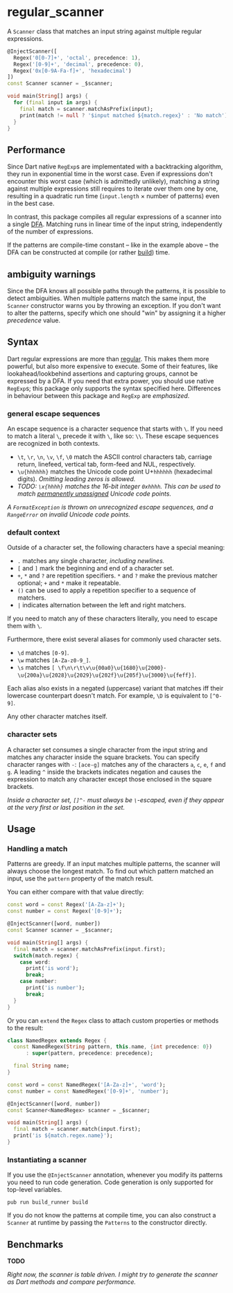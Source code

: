 regular_scanner
===============

A `Scanner` class that matches an input string against multiple regular expressions.

```dart
@InjectScanner([
  Regex('0[0-7]+', 'octal', precedence: 1),
  Regex('[0-9]+', 'decimal', precedence: 0),
  Regex('0x[0-9A-Fa-f]+', 'hexadecimal')
])
const Scanner scanner = _$scanner;

void main(String[] args) {
  for (final input in args) {
    final match = scanner.matchAsPrefix(input);
    print(match != null ? '$input matched ${match.regex}' : 'No match');
  }
}
```

Performance
-----------

Since Dart native `RegExp`s are implementated with a backtracking algorithm, they run in exponential time in the worst case.
Even if expressions don't encounter this worst case (which is admittedly unlikely), matching a string against multiple expressions still requires to iterate over them one by one, resulting in a quadratic run time (`input.length` × number of patterns) even in the best case.

In contrast, this package compiles all regular expressions of a scanner into a single [DFA][dfa].
Matching runs in linear time of the input string, independently of the number of expressions.

If the patterns are compile-time constant – like in the example above – the DFA can be constructed at compile (or rather [build][build]) time.

ambiguity warnings
------------------

Since the DFA knows all possible paths through the patterns, it is possible to detect ambiguities.
When multiple patterns match the same input, the `Scanner` constructor warns you by throwing an exception.
If you don't want to alter the patterns, specify which one should "win" by assigning it a higher _precedence_ value.

Syntax
------

Dart regular expressions are more than [regular][regular language].
This makes them more powerful, but also more expensive to execute.
Some of their features, like lookahead/lookbehind assertions and capturing groups, cannot be expressed by a DFA.
If you need that extra power, you should use native `RegExp`s; this package only supports the syntax specified here.
Differences in behaviour between this package and `RegExp` are _emphasized_.

### general escape sequences

An escape sequence is a character sequence that starts with `\`.
If you need to match a literal `\`, precede it with `\`, like so: `\\`.
These escape sequences are recognized in both contexts.

 * `\t`, `\r`, `\n`, `\v`, `\f`, `\0` match the ASCII control characters tab, carriage return, linefeed, vertical tab, form-feed and NUL, respectively.
 * `\u{hhhhhh}` matches the Unicode code point U+`hhhhhh` (hexadecimal digits).
   _Omitting leading zeros is allowed._
 * _TODO: `\x{hhhh}` matches the 16-bit integer `0xhhhh`.
   This can be used to match [permanently unassigned](https://en.wikipedia.org/wiki/UTF-16#U+D800_to_U+DFFF) Unicode code points._

_A `FormatException` is thrown on unrecognized escape sequences, and a `RangeError` on invalid Unicode code points._

### default context

Outside of a character set, the following characters have a special meaning:

 * `.` matches any single character, _including newlines._
 * `[` and `]` mark the beginning and end of a character set.
 * `+`, `*` and `?` are repetition specifiers.
   `*` and `?` make the previous matcher optional; `+` and `*` make it repeatable.
 * `()` can be used to apply a repetition specifier to a sequence of matchers.
 * `|` indicates alternation between the left and right matchers.

If you need to match any of these characters literally, you need to escape them with `\`.

Furthermore, there exist several aliases for commonly used character sets.

 * `\d` matches `[0-9]`.
 * `\w` matches `[A-Za-z0-9_]`.
 * `\s` matches `[ \f\n\r\t\v\u{00a0}\u{1680}\u{2000}-\u{200a}\u{2028}\u{2029}\u{202f}\u{205f}\u{3000}\u{feff}]`.

Each alias also exists in a negated (uppercase) variant that matches iff their lowercase counterpart doesn't match.
For example, `\D` is equivalent to `[^0-9]`.

Any other character matches itself.

### character sets

A character set consumes a single character from the input string and matches any character inside the square brackets.
You can specify character ranges with `-`:
`[ace-g]` matches any of the characters `a`, `c`, `e`, `f` and `g`.
A leading `^` inside the brackets indicates negation and causes the expression to match any character except those enclosed in the square brackets.

_Inside a character set, `[]^-` must always be `\`-escaped, even if they appear at the very first or last position in the set._

Usage
-----

### Handling a match

Patterns are greedy.
If an input matches multiple patterns, the scanner will always choose the longest match.
To find out which pattern matched an input, use the `pattern` property of the match result.

You can either compare with that value directly:

```dart
const word = const Regex('[A-Za-z]+');
const number = const Regex('[0-9]+');

@InjectScanner([word, number])
const Scanner scanner = _$scanner;

void main(String[] args) {
  final match = scanner.matchAsPrefix(input.first);
  switch(match.regex) {
    case word:
      print('is word');
      break;
    case number:
      print('is number');
      break;
  }
}
```

Or you can `extend` the `Regex` class to attach custom properties or methods to the result:

```dart
class NamedRegex extends Regex {
  const NamedRegex(String pattern, this.name, {int precedence: 0})
      : super(pattern, precedence: precedence);

  final String name;
}

const word = const NamedRegex('[A-Za-z]+', 'word');
const number = const NamedRegex('[0-9]+', 'number');

@InjectScanner([word, number])
const Scanner<NamedRegex> scanner = _$scanner;

void main(String[] args) {
  final match = scanner.match(input.first);
  print('is ${match.regex.name}');
}
```

### Instantiating a scanner

If you use the `@InjectScanner` annotation, whenever you modify its patterns you need to run code generation. Code generation is only supported for top-level variables.

```shell
pub run build_runner build
```

If you do not know the patterns at compile time, you can also construct a `Scanner` at runtime by passing the `Patterns` to the constructor directly.

Benchmarks
----------

**TODO**

_Right now, the scanner is table driven. I might try to generate the scanner as Dart methods and compare performance._

[dfa]: https://en.wikipedia.org/wiki/Deterministic_finite_automaton
[build]: https://pub.dartlang.org/packages/build_runner
[regular language]: https://en.wikipedia.org/wiki/Regular_language

